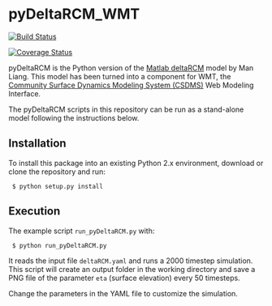 # pyDeltaRCM_WMT

[![Build Status](https://travis-ci.com/DeltaRCM/pyDeltaRCM_WMT.svg?branch=develop)](https://travis-ci.com/DeltaRCM/pyDeltaRCM_WMT)

[![Coverage Status](https://coveralls.io/repos/github/DeltaRCM/pyDeltaRCM_WMT/badge.svg?branch=develop)](https://coveralls.io/github/DeltaRCM/pyDeltaRCM_WMT?branch=develop)

pyDeltaRCM is the Python version of the [Matlab deltaRCM](http://csdms.colorado.edu/wiki/Model:DeltaRCM) model by Man Liang. 
This model has been turned into a component for WMT, the [Community Surface Dynamics Modeling System (CSDMS)](http://csdms.colorado.edu/wiki/Main_Page) Web Modeling Interface.

The pyDeltaRCM scripts in this repository can be run as a stand-alone model following the instructions below.

## Installation

To install this package into an existing Python 2.x environment, download or clone the repository and run:

``` $ python setup.py install```

## Execution

The example script `run_pyDeltaRCM.py` with:

``` $ python run_pyDeltaRCM.py```

It reads the input file `deltaRCM.yaml` and runs a 2000 timestep simulation. This script will create an output folder in the working directory and save a PNG file of the parameter `eta` (surface elevation) every 50 timesteps.

Change the parameters in the YAML file to customize the simulation.
